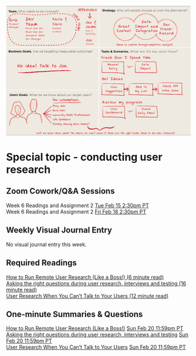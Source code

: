 ![User Research Notes](images/9203760174_499895dece_k.jpeg ':class=banner-image')

# Special topic - conducting user research

## Zoom Cowork/Q&A Sessions
Week 6 Readings and Assignment 2 <span class='badge'> [Tue Feb 15 2:30pm PT](https://www.timeanddate.com/worldclock/fixedtime.html?msg=CMPT-363+Zoom+Cowork+and+Q%26A&iso=20220215T1430&p1=256&am=50)</span>  
Week 6 Readings and Assignment 2 <span class='badge'> [Fri Feb 18 2:30pm PT](https://www.timeanddate.com/worldclock/fixedtime.html?msg=CMPT-363+Zoom+Cowork+and+Q%26A&iso=20220218T1430&p1=256&am=50)</span>  

<h2> Weekly Visual Journal Entry </h2>

No visual journal entry this week.  

## Required Readings  
[How to Run Remote User Research (Like a Boss!) (6 minute read)](https://medium.com/mixed-methods/how-to-run-remote-user-research-like-a-boss-b3729954f03)  
[Asking the right questions during user research, interviews and testing (16 minute read)](https://uxdesign.cc/asking-the-right-questions-on-user-research-interviews-and-testing-427261742a67)  
[User Research When You Can’t Talk to Your Users (12 minute read)](https://alistapart.com/article/user-research-when-you-cant-talk-to-your-users/)

## One-minute Summaries & Questions
[How to Run Remote User Research (Like a Boss!)](https://canvas.sfu.ca/courses/67116/assignments/662735) <span class='badge'> [Sun Feb 20 11:59pm PT](https://www.timeanddate.com/worldclock/fixedtime.html?msg=One-minute+Summaries+for+Week+7+Due+Date&iso=20220220T235900&p1=256)</span>  
[Asking the right questions during user research, interviews and testing](https://canvas.sfu.ca/courses/67116/assignments/662732) <span class='badge'> [Sun Feb 20 11:59pm PT](https://www.timeanddate.com/worldclock/fixedtime.html?msg=One-minute+Summaries+for+Week+7+Due+Date&iso=20220220T235900&p1=256)</span>  
[User Research When You Can’t Talk to Your Users](https://canvas.sfu.ca/courses/67116/assignments/662746) <span class='badge'> [Sun Feb 20 11:59pm PT](https://www.timeanddate.com/worldclock/fixedtime.html?msg=One-minute+Summaries+for+Week+7+Due+Date&iso=20220220T235900&p1=256)</span>  

